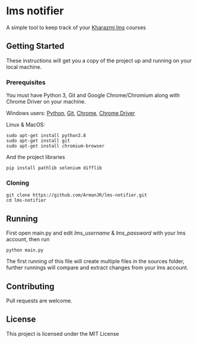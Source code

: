 # lms notifier

A simple tool to keep track of your [Kharazmi lms](http://lms.khu.ac.ir/) courses

## Getting Started

These instructions will get you a copy of the project up and running on your local machine.

### Prerequisites

You must have Python 3, Git and Google Chrome/Chromium along with Chrome Driver on your machine.

Windows users: [Python](https://www.python.org/downloads/), [Git](https://git-scm.com/download/win), [Chrome](https://www.google.com/chrome/), [Chrome Driver](https://chromedriver.chromium.org/downloads)

Linux & MacOS:

```
sudo apt-get install python3.8
sudo apt-get install git
sudo apt-get install chromium-browser
```
And the project libraries
```
pip install pathlib selenium difflib
```
### Cloning

```
git clone https://github.com/ArmanJR/lms-notifier.git
cd lms-notifier
```

## Running

First open main.py and edit *lms_username* & *lms_password* with your lms account, then run
```
python main.py
```
The first running of this file will create multiple files in the sources folder, further runnings will compare and extract changes from your lms account.

## Contributing

Pull requests are welcome.

## License

This project is licensed under the MIT License
